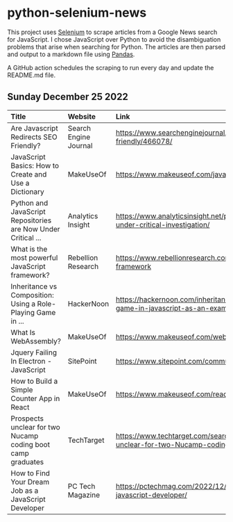 # python-selenium-news

This project uses [Selenium](https://www.seleniumhq.org/) to scrape articles from a Google News search for JavaScript.
I chose JavaScript over Python to avoid the disambiguation problems that arise when searching for Python.
The articles are then parsed and output to a markdown file using [Pandas](https://pandas.pydata.org/).

A GitHub action schedules the scraping to run every day and update the README.md file.

## Sunday December 25 2022


| Title                                                         | Website               | Link                                                                                                                        |
|:--------------------------------------------------------------|:----------------------|:----------------------------------------------------------------------------------------------------------------------------|
| Are Javascript Redirects SEO Friendly?                        | Search Engine Journal | https://www.searchenginejournal.com/are-javascript-redirects-seo-friendly/466078/                                           |
| JavaScript Basics: How to Create and Use a Dictionary         | MakeUseOf             | https://www.makeuseof.com/javascript-dictionaries-create-use/                                                               |
| Python and JavaScript Repositories are Now Under Critical ... | Analytics Insight     | https://www.analyticsinsight.net/python-and-javascript-repositories-are-now-under-critical-investigation/                   |
| What is the most powerful JavaScript framework?               | Rebellion Research    | https://www.rebellionresearch.com/what-is-the-most-powerful-javascript-framework                                            |
| Inheritance vs Composition: Using a Role-Playing Game in ...  | HackerNoon            | https://hackernoon.com/inheritance-vs-composition-using-a-role-playing-game-in-javascript-as-an-example                     |
| What Is WebAssembly?                                          | MakeUseOf             | https://www.makeuseof.com/webassembly-what-is-it/                                                                           |
| Jquery Failing In Electron - JavaScript                       | SitePoint             | https://www.sitepoint.com/community/t/jquery-failing-in-electron/404110                                                     |
| How to Build a Simple Counter App in React                    | MakeUseOf             | https://www.makeuseof.com/react-counter-app-build/                                                                          |
| Prospects unclear for two Nucamp coding boot camp graduates   | TechTarget            | https://www.techtarget.com/searchsoftwarequality/news/252528598/Prospects-unclear-for-two-Nucamp-coding-boot-camp-graduates |
| How to Find Your Dream Job as a JavaScript Developer          | PC Tech Magazine      | https://pctechmag.com/2022/12/how-to-find-your-dream-job-as-a-javascript-developer/                                         |
